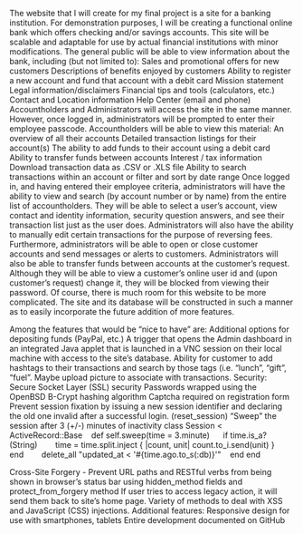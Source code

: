 The website that I will create for my final project is a site for a banking institution. For demonstration purposes, I will be creating a functional online bank which offers checking and/or savings accounts. This site will be scalable and adaptable for use by actual financial institutions with minor modifications. 
The general public will be able to view information about the bank, including (but not limited to):
Sales and promotional offers for new customers
Descriptions of benefits enjoyed by customers
Ability to register a new account and fund that account with a debit card
Mission statement
Legal information/disclaimers
Financial tips and tools (calculators, etc.)
Contact and Location information
Help Center (email and phone)
Accountholders and Administrators will access the site in the same manner. However, once logged in, administrators will be prompted to enter their employee passcode. 
Accountholders will be able to view this material:
An overview of all their accounts
Detailed transaction listings for their account(s)
The ability to add funds to their account using a debit card
Ability to transfer funds between accounts
Interest / tax information
Download transaction data as .CSV or .XLS file
Ability to search transactions within an account or filter and sort by date range
Once logged in, and having entered their employee criteria, administrators will have the ability to view and search (by account number or by name) from the entire list of accountholders. They will be able to select a user’s account, view contact and identity information, security question answers, and see their transaction list just as the user does. Administrators will also have the ability to manually edit certain transactions for the purpose of reversing fees. Furthermore, administrators will be able to open or close customer accounts and send messages or alerts to customers. Administrators will also be able to transfer funds between accounts at the customer’s request. Although they will be able to view a customer’s online user id and (upon customer’s request) change it, they will be blocked from viewing their password.
Of course, there is much room for this website to be more complicated. The site and its database will be constructed in such a manner as to easily incorporate the future addition of more features. 

Among the features that would be “nice to have” are:
Additional options for depositing funds (PayPal, etc.)
A trigger that opens the Admin dashboard in an integrated Java applet that is launched in a VNC session on their local machine with access to the site’s database.
Ability for customer to add hashtags to their transactions and search by those tags (i.e. “lunch”, “gift”, “fuel”. Maybe upload picture to associate with transactions.
Security:
Secure Socket Layer (SSL) security
Passwords wrapped using the OpenBSD B-Crypt hashing algorithm
Captcha required on registration form
Prevent session fixation by issuing a new session identifier and declaring the old one invalid after a successful login. (reset_session)
“Sweep” the session after 3 (+/-)  minutes of inactivity
	class Session < ActiveRecord::Base
  	  def self.sweep(time = 3.minute)
    	    if time.is_a?(String)
      	time = time.split.inject { |count, unit| count.to_i.send(unit) }
    	    end
 
    	    delete_all "updated_at < '#{time.ago.to_s(:db)}'"
  	  end
end

Cross-Site Forgery - Prevent URL paths and RESTful verbs from being shown in browser’s status bar using hidden_method fields and protect_from_forgery method
If user tries to access legacy action, it will send them back to site’s home page.
Variety of methods to deal with XSS and JavaScript (CSS) injections.
Additional features:
Responsive design for use with smartphones, tablets
Entire development documented on GitHub
